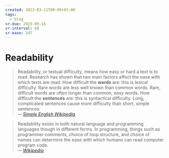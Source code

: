 ```yaml
---
created: 2023-03-11T00:00+03:00
tags:
  - blog
sr-due: 2025-09-16
sr-interval: 68
sr-ease: 247
---
```


# Readability

> Readability, or textual difficulty, means how easy or hard a text is to read. Research has shown that two main factors affect the ease with which texts are read. How difficult the **words** are: this is lexical difficulty. Rare words are less well known than common words. Rare, difficult words are often longer than common, easy words. How difficult the **sentences** are: this is syntactical difficulty. Long, complicated sentences cause more difficulty than short, simple sentences.\
> — <cite>[Simple English Wikipedia](https://simple.wikipedia.org/wiki/Readability)</cite>

> Readability exists in both natural language and programming languages though in different forms. In programming, things such as programmer comments, choice of loop structure, and choice of names can determine the ease with which humans can read computer program code.\
> — <cite>[Wikipedia](https://en.wikipedia.org/wiki/Readability)</cite>
